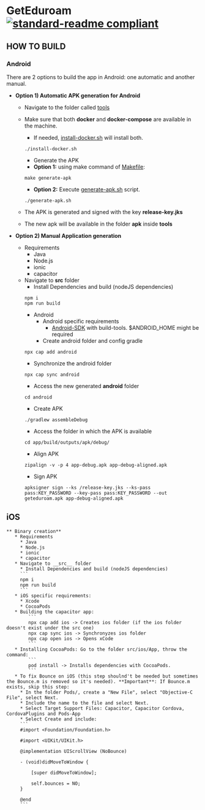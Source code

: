 # GetEduroam [![standard-readme compliant](https://img.shields.io/badge/readme%20style-standard-brightgreen.svg?style=flat-square)](https://github.com/RichardLitt/standard-readme)

## HOW TO BUILD  ##

### Android

There are 2 options to build the app in Android: one automatic and another manual.
 
* **Option 1) Automatic APK generation for Android**
   * Navigate to the folder called [tools](tools)
   * Make sure that both __docker__ and __docker-compose__ are available in the machine.
     * If needed, [install-docker.sh](tools/install-docker.sh) will install both.
     ```
     ./install-docker.sh
     ```
     *  Generate the APK
       * __Option 1:__ using make command of [Makefile](tools/Makefile):
        ```
        make generate-apk
        ```
       * __Option 2:__ Execute [generate-apk.sh](tools/generate-apk.sh) script.
        ```
        ./generate-apk.sh
        ```

  * The APK is generated and signed with the key __release-key.jks__
  * The new apk will be available in the folder __apk__ inside __tools__
        
*  **Option 2) Manual Application generation**
   * Requirements
     * Java
     * Node.js
     * ionic
     * capacitor
   * Navigate to __src__ folder
     * Install Dependencies and build (nodeJS dependencies)
     ```
     npm i
     npm run build
     ```
     * Android
       * Android specific requirements
         * [Android-SDK](https://developer.android.com/studio#downloads) with build-tools. $ANDROID_HOME might be required
       * Create android folder and config gradle
      ```
      npx cap add android
      ```
      * Synchronize the android folder
      ```
      npx cap sync android
      ```
      * Access the new generated __android__ folder
      ```
      cd android
      ```
      * Create APK
      ```
      ./gradlew assembleDebug
      ```
      * Access the folder in which the APK is available
      ```
      cd app/build/outputs/apk/debug/
      ```
      * Align APK
      ```
      zipalign -v -p 4 app-debug.apk app-debug-aligned.apk
      ```
      * Sign APK
      ```
      apksigner sign --ks /release-key.jks --ks-pass pass:KEY_PASSWORD --key-pass pass:KEY_PASSWORD --out geteduroam.apk app-debug-aligned.apk
      ```
 ## iOS

    ** Binary creation**
       * Requirements
         * Java
         * Node.js
         * ionic
         * capacitor
       * Navigate to __src__ folder
         * Install Dependencies and build (nodeJS dependencies)
         ```
         npm i
         npm run build
         ```
       * iOS specific requirements:
         * Xcode
         * CocoaPods
       * Building the capacitor app:
            ```
            npx cap add ios -> Creates ios folder (if the ios folder doesn't exist under the src one)
            npx cap sync ios -> Synchronyzes ios folder
            npx cap open ios -> Opens xCode
            ```
       * Installing CocoaPods: Go to the folder src/ios/App, throw the command:
            ```
            pod install -> Installs dependencies with CocoaPods.
            ```
       * To fix Bounce on iOS (this step shoulnd't be needed but sometimes the Bounce.m is removed so it's needed). **Important**: If Bounce.m exists, skip this step:
         * In the folder Pods/, create a "New File", select "Objective-C File", select Next.
         * Include the name to the file and select Next.
         * Select Target Support Files: Capacitor, Capacitor Cordova, CordovaPlugins and Pods-App
         * Select Create and include:
         ```
         #import <Foundation/Foundation.h>

         #import <UIKit/UIKit.h>

         @implementation UIScrollView (NoBounce)

         - (void)didMoveToWindow {

             [super didMoveToWindow];

             self.bounces = NO;
         }

         @end
         ```
